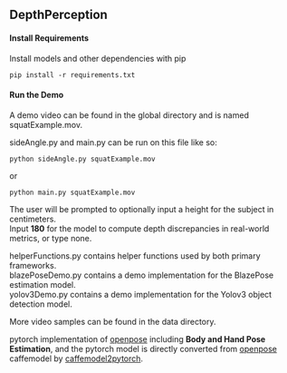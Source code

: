 ## DepthPerception

#### Install Requirements

Install models and other dependencies with pip

    pip install -r requirements.txt

#### Run the Demo

A demo video can be found in the global directory and is named squatExample.mov. 

sideAngle.py and main.py can be run on this file like so:

    python sideAngle.py squatExample.mov

or

    python main.py squatExample.mov

The user will be prompted to optionally input a height for the subject in centimeters.  
Input **180** for the model to compute depth discrepancies in real-world metrics, or type none.  

helperFunctions.py contains helper functions used by both primary frameworks.  
blazePoseDemo.py contains a demo implementation for the BlazePose estimation model.  
yolov3Demo.py contains a demo implementation for the Yolov3 object detection model.  

More video samples can be found in the data directory.  

pytorch implementation of [openpose](https://github.com/CMU-Perceptual-Computing-Lab/openpose) including **Body and Hand Pose Estimation**, and the pytorch model is directly converted from [openpose](https://github.com/CMU-Perceptual-Computing-Lab/openpose) caffemodel by [caffemodel2pytorch](https://github.com/vadimkantorov/caffemodel2pytorch). 
